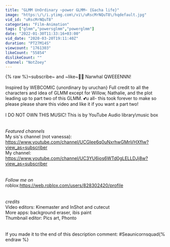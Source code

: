 ```yaml
---
title: "GLMM UnOrdinary ~power GLMM~ {Gacha life}"
image: "https:\/\/i.ytimg.com\/vi\/uRscMrNQuT8\/hqdefault.jpg"
vid_id: "uRscMrNQuT8"
categories: "Film-Animation"
tags: ["glmm","powersglmm","powerglmm"]
date: "2022-01-30T11:33:16+03:00"
vid_date: "2020-03-20T19:11:40Z"
duration: "PT27M14S"
viewcount: "1761303"
likeCount: "55854"
dislikeCount: ""
channel: "NotZoey"
---
```

{% raw %}~subscribe~ and ~like~🐳🦄 Narwhal QWEEENNN!<br /><br />Inspired by WEBCOMIC {unordinary by uruchan} Full credit to all the characters and idea of GLMM except for Willow, Nathalie, and the plot leading up to part two of this GLMM. 💕u all- this took forever to make so please please share this video and like it if you want a part two!<br /><br />I DO NOT OWN THIS MUSIC! This is by YouTube Audio library\music box <br /><br /><br />*Featured channels*<br />My sis's channel (not vanessa): <a rel="nofollow" target="blank" href="https://www.youtube.com/channel/UCGIee6q0uNxrhwGMnVHXfIw?view_as=subscriber">https://www.youtube.com/channel/UCGIee6q0uNxrhwGMnVHXfIw?view_as=subscriber</a><br />My channel: <a rel="nofollow" target="blank" href="https://www.youtube.com/channel/UC3YU6ios6WTd0gLELLDJj8w?view_as=subscriber">https://www.youtube.com/channel/UC3YU6ios6WTd0gLELLDJj8w?view_as=subscriber</a><br /><br /><br />*Follow me on*<br />roblox:<a rel="nofollow" target="blank" href="https://web.roblox.com/users/828302420/profile">https://web.roblox.com/users/828302420/profile</a><br /><br /><br />*credits*<br />Video editors: Kinemaster and InShot and cutecut<br />More apps: background eraser, ibis paint <br />Thumbnail editor: Pics art, Phonto <br /><br /><br />If you made it to the end of this description comment: #Seaunicornsquad{% endraw %}
